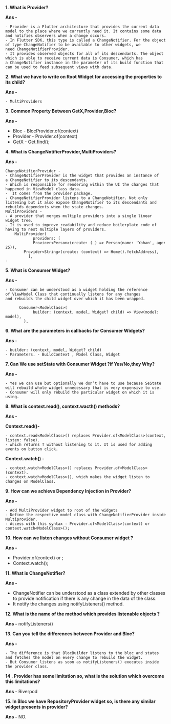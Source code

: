 
**1. What is Provider?**

  **Ans -**

    - Provider is a Flutter architecture that provides the current data model to the place where we currently need it. It contains some data and notifies observers when a change occurs. 
    - In Flutter SDK, this type is called a ChangeNotifier. For the object of type ChangeNotifier to be available to other widgets, we need ChangeNotifierProvider. 
    - It provides observed objects for all of its descendants. The object which is able to receive current data is Consumer, which has a ChangeNotifier instance in the parameter of its build function that can be used to feed subsequent views with data.

**2. What we have to write on Root Widget for accessing the properties to its child?**
	
  **Ans -**
  
    - MultiProviders 
**3. Common Property Between GetX,Provider,Bloc?**

  **Ans -**
  
  - Bloc - BlocProvider.of(context)
  - Provider - Provider.of(context)
  - GetX  - Get.find();

**4. What is ChangeNotifierProvider,MultiProviders?**
	
  **Ans -**
  
	ChangeNotifierProvider - 
    - ChangeNotifierProvider is the widget that provides an instance of a ChangeNotifier to its descendants.
    - Which is responsible for rendering within the UI the changes that happened in ViewModel class data.
    -  It comes from the provider package.
    - ChangeNotifierProvider listens to a ChangeNotifier. Not only listening but it also expose ChangeNotifier to its descendants and rebuilds dependents when the state changes.
	MultiProviders - 
    - A provider that merges multiple providers into a single linear widget tree. 
    - It is used to improve readability and reduce boilerplate code of having to nest multiple layers of providers.
		MultiProvider(
      			providers: [
        		Provicer<Person>(create: (_) => Person(name: 'Yohan', age: 25)),
			Provider<String>(create: (context) => Home().fetchAddress),
		      ],
    - 

	
**5. What is Consumer Widget?**
	 
   **Ans -**
   
    - Consumer can be understood as a widget holding the reference of ViewModel Class that continually listens for any changes and rebuilds the child widget over which it has been wrapped.
	
		  Consumer<ModelClass>(
      			builder: (context, model, Widget? child) => View(model: model),
    		),

**6. What are the parameters in callbacks for Consumer Widgets?**
	 
   **Ans -**
   
    - builder: (context, model, Widget? child) 
    - Parameters. - BuildContext , Model Class, Widget

**7. Can We use setState with Consumer Widget ?if Yes/No,they Why?**
	 
   **Ans -** 
   
    - Yes we can use but optionally we don’t have to use because SeState will rebuild whole widget unnecessary that is very expensive to use. 
    - Consumer will only rebuild the particular widget on which it is using.


**8. What is context.read(), context.wacth() methods?**
	
  **Ans -** 
  
  **Context.read()-** 
  
    - context.read<ModelClass>() replaces Provider.of<ModelClass>(context, listen: false).
    - which returns T without listening to it. It is used for adding events on button click. 

  **Context.watch() -** 

    - context.watch<ModelClass>() replaces Provider.of<ModelClass>(context).
    - context.watch<ModelClass>(), which makes the widget listen to changes on ModelClass.

**9. How can we achieve Dependency Injection in Provider?**
	
   **Ans -** 
  
    - Add MultiProvider widget to root of the widgets
    - Define the respective model class with ChangeNotifierProvider inside Multiprovider.
    - Access with this syntax - Provider.of<ModelClass>(context) or context.watch<ModelClass>();

**10. How can we listen changes without Consumer widget ?**
	
  **Ans -**
    
  - Provider.of<ModelClass>(context) or ;
  - Context.watch<ModelClass>();

**11. What is ChangeNotifier?**
  
  **Ans -** 
  
  - ChangeNotifier can be understood as a class extended by other classes to provide notification if there is any change in the data of the class.
  - It notify the changes using notifyListeners() method.

**12. What is the name of the method which provides listenable objects ?**
	
  **Ans -**  notifyListeners() 

**13. Can you tell the differences between Provider and Bloc?**

  **Ans -** 
  
    - The difference is that BlocBuilder listens to the bloc and states and fetches the model on every change to rebuild the widget. 
    - But Consumer listens as soon as notifyListeners() executes inside the provider class.
  
**14 . Provider has some limitation so, what is the solution which overcome this limitations?**
	
  **Ans -** 
     Riverpod
	
**15. In Bloc we have RepositoryProvider widget so, is there any similar widget presents in provider?**
  
  **Ans -** NO.
